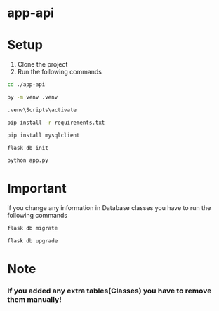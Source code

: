 # app-api
# Setup
1. Clone the project
2. Run the following commands
```sh
cd ./app-api
```
```sh
py -m venv .venv
```
```sh
.venv\Scripts\activate
```
```sh
pip install -r requirements.txt
```
```sh
pip install mysqlclient
```
```sh
flask db init
```
```sh
python app.py
```


# Important
if you change any information in Database classes you have to run the following commands

```sh
flask db migrate
```
```sh
flask db upgrade
```
# Note
<h3>If you added any extra tables(Classes) you have to remove them manually!</h3>
